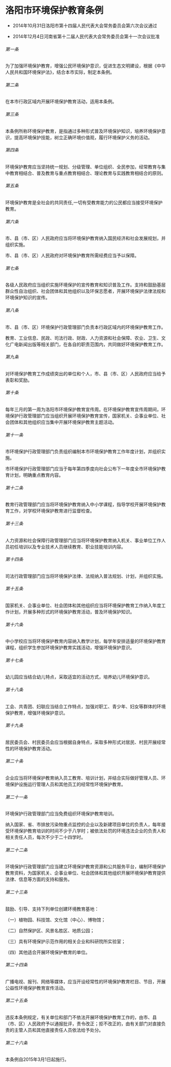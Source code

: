 # 洛阳市环境保护教育条例

- 2014年10月31日洛阳市第十四届人民代表大会常务委员会第六次会议通过

- 2014年12月4日河南省第十二届人民代表大会常务委员会第十一次会议批准

<!-- INFO END -->

###### 第一条

为了加强环境保护教育，增强公民环境保护意识，促进生态文明建设，根据《中华人民共和国环境保护法》，结合本市实际，制定本条例。

###### 第二条

在本市行政区域内开展环境保护教育活动，适用本条例。

###### 第三条

本条例所称环境保护教育，是指通过多种形式普及环境保护知识，培养环境保护意识，提高环境保护技能，树立正确环境价值观，履行环境保护义务的活动。

###### 第四条

环境保护教育应当坚持统一规划、分级管理、单位组织、全民参加，经常教育与集中教育相结合、普及教育与重点教育相结合、理论教育与实践教育相结合的原则。

###### 第五条

环境保护教育是全社会的共同责任,一切有受教育能力的公民都应当接受环境保护教育。

###### 第六条

市、县（市、区）人民政府应当将环境保护教育纳入国民经济和社会发展规划，并组织实施。

市、县（市、区）人民政府对环境保护教育所需经费应当予以保障。

###### 第七条

各级人民政府应当组织实施环境保护的宣传教育和知识普及工作。支持和鼓励基层群众性自治组织、社会团体和其他组织以及环保志愿者，开展环境保护法律法规和环境保护知识的宣传。

###### 第八条

市、县（市、区）环境保护行政管理部门负责本行政区域内的环境保护教育工作。

教育、工业信息、民政、司法行政、财政、人力资源和社会保障、农业、卫生、文化广电新闻出版等相关部门，在各自的职责范围内，共同做好环境保护教育工作。

###### 第九条

对环境保护教育工作成绩突出的单位和个人，市、县（市、区）人民政府应当给予表彰和奖励。

###### 第十条

每年三月的第一周为洛阳市环境保护教育宣传周。在环境保护教育宣传周期间，环境保护行政管理部门应当组织开展环境保护教育宣传，国家机关、企事业单位、社会团体和其他组织应当集中开展环境保护教育主题活动。

###### 第十一条

市环境保护行政管理部门负责组织编制本市环境保护教育工作年度计划，并组织实施。

市环境保护行政管理部门应当于每年第四季度向社会公布下一年度全市环境保护教育计划，明确重点教育内容。

###### 第十二条

教育行政管理部门应当将环境保护教育纳入中小学课程，指导学校开展环境保护教育工作，对学校环境保护教育进行监督检查。

###### 第十三条

人力资源和社会保障行政管理部门应当将环境保护教育纳入机关、事业单位工作人员初任培训以及专业技术人员继续教育、职业技能培训内容。

###### 第十四条

司法行政管理部门应当将环境保护法律、法规纳入普法规划、计划，并组织实施。

###### 第十五条

国家机关、企事业单位、社会团体和其他组织应当将环境保护教育工作纳入年度工作计划，开展多种形式的环境保护教育活动，普及环境保护知识。

###### 第十六条

中小学校应当将环境保护教育内容纳入教学计划，每学年安排适量的环境保护教育课程，组织学生参加环境保护教育实践活动，增强环境保护意识。

###### 第十七条

幼儿园应当结合幼儿特点，采取适宜的活动方式，培养幼儿环境保护意识。

###### 第十八条

工会、共青团、妇联应当结合工作特点，加强对职工、青少年、妇女等群体的环境保护教育，增强环境保护意识。

###### 第十九条

居民委员会、村民委员会应当根据自身特点，采取多种形式对居民、村民开展经常性的环境保护教育活动。

###### 第二十条

企业应当将环境保护教育纳入员工教育、培训计划，并结合实际做好管理人员、环境保护设施运行管理人员和其他员工的经常性环境保护教育。

###### 第二十一条

环境保护行政管理部门应当免费组织环境保护教育培训。

纳入国家、省、市排放污染物重点监控的企业以及新建项目单位的负责人，每年接受环境保护教育培训的时间不少于八学时；被依法处罚的环境违法企业的负责人和相关责任人员，每次不少于二十四学时。

###### 第二十二条

环境保护行政管理部门应当建立环境保护教育资源和公共服务平台，编制环境保护教育资料，为国家机关、企事业单位、社会团体和其他组织开展环境保护教育提供法律、信息等方面的支持和服务。

###### 第二十三条

鼓励、引导、支持下列单位创建环境教育基地：

（一）植物园、科技馆、文化馆（中心）、博物馆；

（二）自然保护区、风景名胜区、地质公园；

（三）具有环境保护示范作用的相关企业和科研院所实验室；

（四）其他适合开展环境保护教育的单位。

###### 第二十四条

广播电视、报刊、网络等媒体，应当开设经常性的环境保护教育栏目、节目，开展公益性环境保护教育宣传活动。

###### 第二十五条

违反本条例规定，有关单位和部门不依法开展环境保护教育工作的，由市、县（市、区）人民政府予以通报批评，责令改正；拒不改正的，由有关部门对直接负责的主管人员和其他直接责任人员依法给予处分。

###### 第二十六条

本条例自2015年3月1日起施行。
